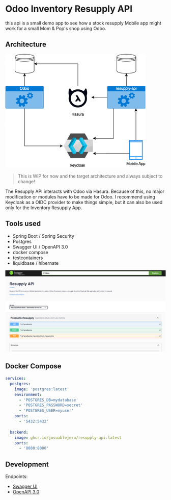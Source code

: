 # Odoo Inventory Resupply API

this api is a small demo app to see how a stock resupply
Mobile app might work for a small Mom & Pop's shop using Odoo.

## Architecture
![architecture_diagram](./assets/odoo-resupply-api.png)
> This is WIP for now and the target architecture and always subject to change!
> 
The Resupply API interacts with Odoo via Hasura.
Because of this, no major modification or modules have to be made for Odoo.
I recommend using Keycloak as a OIDC provider to make things simple,
but it can also be used only for the Inventory Resupply App.


## Tools used

- Spring Boot / Spring Security
- Postgres
- Swagger UI / OpenAPI 3.0
- docker compose
- testcontainers
- liquidbase / hibernate

![swaggerui](assets/swagger.png)

## Docker Compose
```yaml
services:
  postgres:
    image: 'postgres:latest'
    environment:
      - 'POSTGRES_DB=mydatabase'
      - 'POSTGRES_PASSWORD=secret'
      - 'POSTGRES_USER=myuser'
    ports:
      - '5432:5432'

  backend:
    image: ghcr.io/josuablejeru/resupply-api:latest
    ports:
      - '8080:8080'
```

## Development

Endpoints:

- [Swagger UI](http://localhost:8080/swagger-ui/index.html)
- [OpenAPI 3.0](http://localhost:8080/v1/docs)
